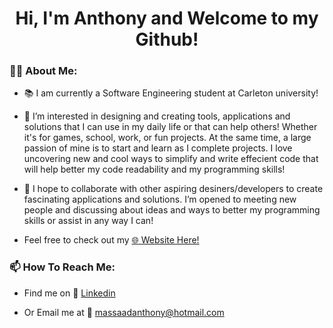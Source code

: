 <h1 align="center">
  Hi, I'm Anthony and Welcome to my Github!
</h1>

### 👩‍💻 About Me:

- 📚 I am currently a Software Engineering student at Carleton university! 

- 👀 I’m interested in designing and creating tools, applications and solutions that I can use in my daily life or that can help others! Whether it's for games, school, work, or fun projects. At the same time, a large passion of mine is to start and learn as I complete projects. I love uncovering new and cool ways to simplify and write effecient code that will help better my code readability and my programming skills! 

- :speech_balloon: I hope to collaborate with other aspiring desiners/developers to create fascinating applications and solutions. I’m opened to meeting new people and discussing about ideas and ways to better my programming skills or assist in any way I can!

- Feel free to check out my [:globe_with_meridians: Website Here!](https://anthony-massaad.github.io/)

### 📫 How To Reach Me:

- Find me on :iphone: [Linkedin](https://www.linkedin.com/in/anthony-massaad-782b911b6/)

- Or Email me at :email: <a href="mailto:massaadanthony@hotmail.com">massaadanthony@hotmail.com</a>

<!--
# Hi, I'm Anthony and Welcome to my Github!

### I’m currently a third year software engineering student at Carleton University

### About me and how to reach me? 

- Check out my website: [My Portfolio!](https://anthony-massaad.github.io/)

- Or find me on [Linkedin](https://www.linkedin.com/in/anthony-massaad-782b911b6/) or [Instagram](https://www.instagram.com/tony1bally/)

- Or Email me at <a href="mailto:massaadanthony@hotmail.com">massaadanthony@hotmail.com</a> -->


<!--
### Here are some of the languages that I know:
<p align="center">
  <img src="https://github-readme-stats.vercel.app/api/top-langs/?username=tony1bally&layout=compact&hide=Turing,Assembly&langs_count=10&theme=radical" />
</p>-->


